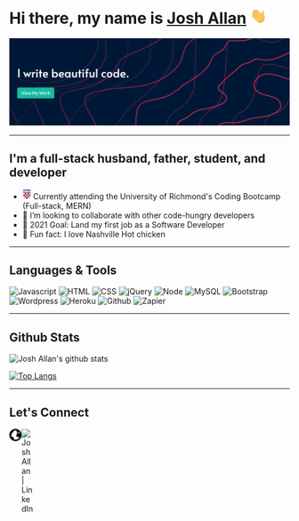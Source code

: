 # Hi there, my name is [Josh Allan][website] <img src="img/wave.gif" width="30px">

[![Header](img/header.png)](https://joshallan.dev)

---

## I'm a full-stack husband, father, student, and developer

- <img src="img/uofr.png" width="15px"> Currently attending the University of Richmond's Coding Bootcamp (Full-stack, MERN)
- 👯 I’m looking to collaborate with other code-hungry developers
- 🥅 2021 Goal: Land my first job as a Software Developer
- 🍗 Fun fact: I love Nashville Hot chicken

---

## Languages & Tools

![Javascript](https://img.shields.io/badge/Code-Javascript-informational?style=flat&logo=javascript&logoColor=white&color=1ABC9B)
![HTML](https://img.shields.io/badge/Code-HTML-informational?style=flat&logo=html5&logoColor=white&color=1ABC9B)
![CSS](https://img.shields.io/badge/Code-CSS-informational?style=flat&logo=css3&logoColor=white&color=1ABC9B)
![jQuery](https://img.shields.io/badge/Code-jQuery-informational?style=flat&logo=jquery&logoColor=white&color=1ABC9B)
![Node](https://img.shields.io/badge/CLI-Node.js-informational?style=flat&logo=node.js&logoColor=white&color=1ABC9B)
![MySQL](https://img.shields.io/badge/Database-MySQL-informational?style=flat&logo=mysql&logoColor=white&color=1ABC9B)
![Bootstrap](https://img.shields.io/badge/Stack-Bootstrap-informational?style=flat&logo=bootstrap&logoColor=white&color=1ABC9B)
![Wordpress](https://img.shields.io/badge/Stack-Wordpress-informational?style=flat&logo=wordpress&logoColor=white&color=1ABC9B)
![Heroku](https://img.shields.io/badge/Stack-Heroku-informational?style=flat&logo=Heroku&logoColor=white&color=1ABC9B)
![Github](https://img.shields.io/badge/Stack-GitHub-informational?style=flat&logo=GitHub&logoColor=white&color=1ABC9B)
![Zapier](https://img.shields.io/badge/Integrations-Zapier-informational?style=flat&logo=Zapier&logoColor=white&color=1ABC9B)

<!-- ![MongoDB](https://img.shields.io/badge/Database-MongoDB-informational?style=flat&logo=MongoDB&logoColor=white&color=1ABC9B)
![React](https://img.shields.io/badge/Stack-React-informational?style=flat&logo=React&logoColor=white&color=1ABC9B) -->

---

## Github Stats

![Josh Allan's github stats](https://github-readme-stats.vercel.app/api?username=jallan07&show_icons=true)

[![Top Langs](https://github-readme-stats.vercel.app/api/top-langs/?username=jallan07)](https://github.com/anuraghazra/github-readme-stats)

---

## Let's Connect

[<img align="left" alt="joshallan.dev" width="22px" src="https://raw.githubusercontent.com/iconic/open-iconic/master/svg/globe.svg" />][website]
[<img align="left" alt="Josh Allan | LinkedIn" width="22px" src="https://cdn.jsdelivr.net/npm/simple-icons@v3/icons/linkedin.svg" />][linkedin]

<br />

[website]: https://joshallan.dev/
[linkedin]: https://www.linkedin.com/in/joshuamallan/
